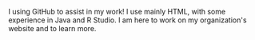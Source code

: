 I using GitHub to assist in my work! I use mainly HTML, with some experience in Java and R Studio. I am here to work on my organization's website and to learn more.
